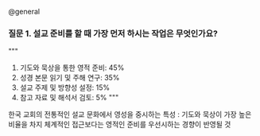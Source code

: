 @general

### 질문 1. 설교 준비를 할 때 가장 먼저 하시는 작업은 무엇인가요?

"""

1. 기도와 묵상을 통한 영적 준비: 45%
2. 성경 본문 읽기 및 주해 연구: 35%
3. 설교 주제 및 방향성 설정: 15%
4. 참고 자료 및 해석서 검토: 5%
   """

한국 교회의 전통적인 설교 문화에서 영성을 중시하는 특성 : 기도와 묵상이 가장 높은 비율을 차지
체계적인 접근보다는 영적인 준비를 우선시하는 경향이 반영될 것
